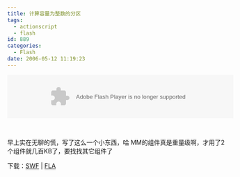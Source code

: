 ```yaml
---
title: 计算容量为整数的分区
tags:
  - actionscript
  - flash
id: 889
categories:
  - Flash
date: 2006-05-12 11:19:23
---
```


<embed width="520" height="100" pluginspage="http://www.macromedia.com/go/getflashplayer" _cx="13758" _cy="2646" wmode="Window" play="false" loop="true" quality="High" menu="true" scale="ShowAll" devicefont="0" embedmovie="0" seamlesstabbing="1" profile="0" profileport="0" mediawrapchecked="true" src="/images/2006/05/12_12761.swf" type="application/x-shockwave-flash" id="Player1248319081580" splayername="SWF" tplayername="SWF"></embed>

&nbsp;

早上实在无聊的慌，写了这么一个小东西，哈
MM的组件真是重量级啊，才用了2个组件就几百KB了，要找找其它组件了

下载：[SWF](/images/2006/05/12_12761.swf) | [FLA](/blog/upload/2006-5-512643078.rar)